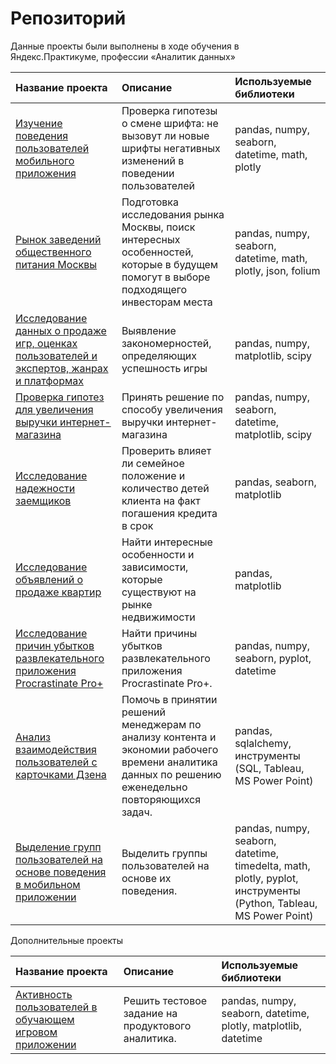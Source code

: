 # Репозиторий

Данные проекты были выполнены в ходе обучения в Яндекс.Практикуме, профессии «Аналитик данных»  

| Название проекта      | Описание                                            | Используемые библиотеки |
| :-------------------- | :-------------------------------------------------- | :--------------------   |
| [Изучение поведения пользователей мобильного приложения](https://github.com/catyacapustina/my_projects/tree/main/behavior_of_mobile_app_users) | Проверка гипотезы о смене шрифта: не вызовут ли новые шрифты негативных изменений в поведении пользователей |  pandas, numpy, seaborn, datetime, math, plotly |
| [Рынок заведений общественного питания Москвы](https://github.com/catyacapustina/my_projects/tree/main/cafes_in_Moscow) | Подготовка исследования рынка Москвы, поиск интересных особенностей, которые в будущем помогут в выборе подходящего инвесторам места | pandas, numpy, seaborn, datetime, math, plotly, json, folium |
| [Исследование данных о продаже игр, оценках пользователей и экспертов, жанрах и платформах](https://github.com/catyacapustina/my_projects/tree/main/game_platforms) | Выявление закономерностей, определяющих успешность игры | pandas, numpy, matplotlib, scipy | 
| [Проверка гипотез для увеличения выручки интернет-магазина](https://github.com/catyacapustina/my_projects/tree/main/hypotheses_for_increasing_revenue) | Принять решение по способу увеличения выручки интернет-магазина | pandas, numpy, seaborn, datetime, matplotlib, scipy | 
| [Исследование надежности заемщиков](https://github.com/catyacapustina/my_projects/tree/main/reliability_of_borrowers) | Проверить влияет ли семейное положение и количество детей клиента на факт погашения кредита в срок | pandas, seaborn, matplotlib |  
| [Исследование объявлений о продаже квартир](https://github.com/catyacapustina/my_projects/tree/main/sale_of_apartments) | Найти интересные особенности и зависимости, которые существуют на рынке недвижимости | pandas, matplotlib | 
| [Исследование причин убытков развлекательного приложения Procrastinate Pro+](https://github.com/catyacapustina/my_projects/tree/main/causes_of_application_losses) | Найти причины убытков развлекательного приложения Procrastinate Pro+. | pandas, numpy, seaborn, pyplot, datetime |   
| [Анализ взаимодействия пользователей с карточками Дзена](https://github.com/catyacapustina/my_projects/tree/main/zen_cards_tableau) | Помочь в принятии решений менеджерам по анализу контента и экономии рабочего времени аналитика данных по решению еженедельно повторяющихся задач. | pandas, sqlalchemy, инструменты (SQL, Tableau, MS Power Point) |   
| [Выделение групп пользователей на основе поведения в мобильном приложении](https://github.com/catyacapustina/my_projects/tree/main/groups_behavior_of_mobile_app_users) | Выделить группы пользователей на основе их поведения. | pandas, numpy, seaborn, datetime, timedelta, math, plotly, pyplot, инструменты (Python, Tableau, MS Power Point) | 

Дополнительные проекты

| Название проекта      | Описание                                            | Используемые библиотеки |
| :-------------------- | :-------------------------------------------------- | :--------------------   |
| [Активность пользователей в обучающем игровом приложении](https://github.com/catyacapustina/my_projects/tree/main/user_activity_test) | Решить тестовое задание на продуктового аналитика. | pandas, numpy, seaborn, datetime, plotly, matplotlib, datetime |  


